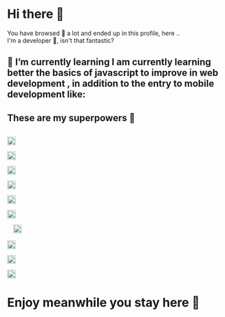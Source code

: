 

Hi there 🦄
===========

You have browsed 🚀 a lot and ended up in this profile, here ..  
I'm a developer 🌷, isn't that fantastic?

🌺 I’m currently learning I am currently learning better the basics of javascript to improve in web development , in addition to the entry to mobile development like:
----------------------------------------------------------------------------------------------------------------------------------------------------------------------

These are my superpowers 🦄
---------------------------

<code>
<img height="20" src="https://cdn.svgporn.com/logos/javascript.svg">
</code>
<code>
<img height="20" src="https://cdn.svgporn.com/logos/react.svg">
</code>
<code>
<img height="20" src="https://cdn.svgporn.com/logos/nextjs.svg">
</code>
<code>
<img height="20" src="https://cdn.svgporn.com/logos/nodejs.svg">
</code>


<code>
<img height="20" src="https://cdn.svgporn.com/logos/firebase.svg">
</code>
<code>
<img height="20" src="https://cdn.svgporn.com/logos/npm.svg">
</code>
<code>
  <img height="20" src="https://cdn.svgporn.com/logos/mongodb.svg">
</code>


<code>
<img height="20" src="https://cdn.svgporn.com/logos/sass.svg">
</code>
<code>
<img height="20" src="https://cdn.svgporn.com/logos/uikit.svg">
</code>
<code>
<img height="20" src="https://cdn.svgporn.com/logos/bulma.svg">
</code>


Enjoy meanwhile you stay here 🌺
================================
<!--
**Ydannel/Ydannel** is a ✨ _special_ ✨ repository because its `README.md` (this file) appears on your GitHub profile.

Here are some ideas to get you started:

- 🔭 I’m currently working on ...
- 🌱 I’m currently learning ...
- 👯 I’m looking to collaborate on ...
- 🤔 I’m looking for help with ...
- 💬 Ask me about ...
- 📫 How to reach me: ...
- 😄 Pronouns: ...
- ⚡ Fun fact: ...
-->
